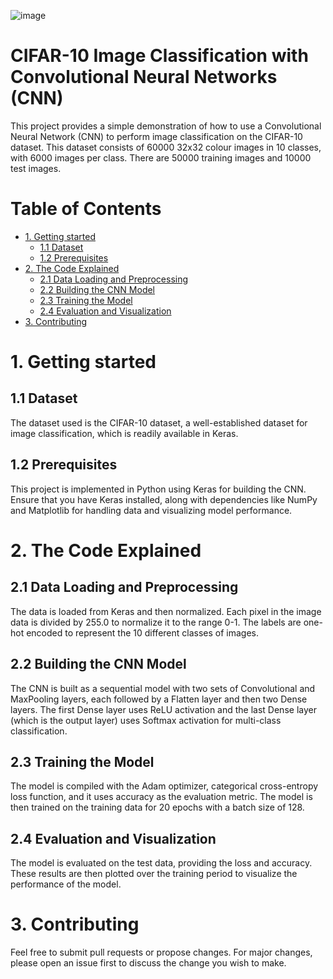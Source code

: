 ![image](https://github.com/ybryan95/CIFAR_DBN_Demo/assets/123009743/ce70408c-b1ac-4902-b453-bc28e4853e78)

# CIFAR-10 Image Classification with Convolutional Neural Networks (CNN)

This project provides a simple demonstration of how to use a Convolutional Neural Network (CNN) to perform image classification on the CIFAR-10 dataset. This dataset consists of 60000 32x32 colour images in 10 classes, with 6000 images per class. There are 50000 training images and 10000 test images.

# Table of Contents
- [1. Getting started](#1-getting-started)
    - [1.1 Dataset](#11-dataset)
    - [1.2 Prerequisites](#12-prerequisites)
- [2. The Code Explained](#2-the-code-explained)
    - [2.1 Data Loading and Preprocessing](#21-data-loading-and-preprocessing)
    - [2.2 Building the CNN Model](#22-building-the-cnn-model)
    - [2.3 Training the Model](#23-training-the-model)
    - [2.4 Evaluation and Visualization](#24-evaluation-and-visualization)
- [3. Contributing](#3-contributing)


# 1. Getting started
## 1.1 Dataset
The dataset used is the CIFAR-10 dataset, a well-established dataset for image classification, which is readily available in Keras.

## 1.2 Prerequisites
This project is implemented in Python using Keras for building the CNN. Ensure that you have Keras installed, along with dependencies like NumPy and Matplotlib for handling data and visualizing model performance.

# 2. The Code Explained
## 2.1 Data Loading and Preprocessing
The data is loaded from Keras and then normalized. Each pixel in the image data is divided by 255.0 to normalize it to the range 0-1. The labels are one-hot encoded to represent the 10 different classes of images.

## 2.2 Building the CNN Model
The CNN is built as a sequential model with two sets of Convolutional and MaxPooling layers, each followed by a Flatten layer and then two Dense layers. The first Dense layer uses ReLU activation and the last Dense layer (which is the output layer) uses Softmax activation for multi-class classification.

## 2.3 Training the Model
The model is compiled with the Adam optimizer, categorical cross-entropy loss function, and it uses accuracy as the evaluation metric. The model is then trained on the training data for 20 epochs with a batch size of 128.

## 2.4 Evaluation and Visualization
The model is evaluated on the test data, providing the loss and accuracy. These results are then plotted over the training period to visualize the performance of the model.

# 3. Contributing
Feel free to submit pull requests or propose changes. For major changes, please open an issue first to discuss the change you wish to make.

